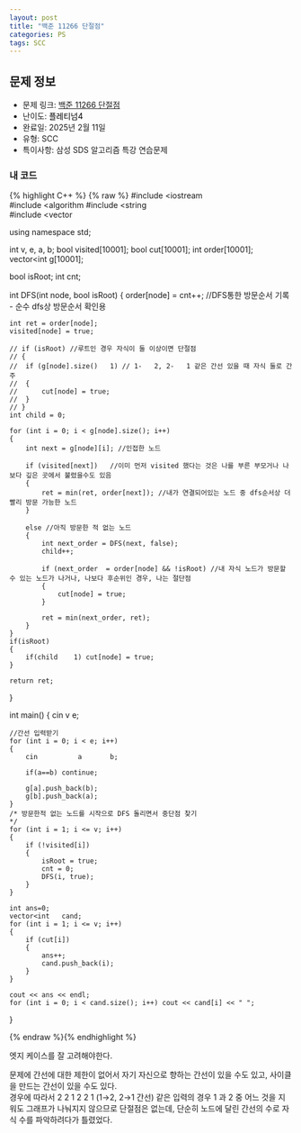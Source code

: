 ```yaml
---
layout: post
title: "백준 11266 단절점"
categories: PS
tags: SCC
---
```


## 문제 정보
- 문제 링크: [백준 11266 단절점](https://www.acmicpc.net/problem/11266)
- 난이도: <span style="color:#000000">플레티넘4</span>
- 완료일: 2025년 2월 11일
- 유형: SCC
- 특이사항: 삼성 SDS 알고리즘 특강 연습문제

### 내 코드

{% highlight C++ %} {% raw %}
#include <iostream	
#include <algorithm	
#include <string	
#include <vector	

using namespace std;

int v, e, a, b;
bool visited[10001];
bool cut[10001];
int order[10001];
vector<int	 g[10001];

bool isRoot;
int cnt;

int DFS(int node, bool isRoot)
{
	order[node] = cnt++; //DFS통한 방문순서 기록 -	 순수 dfs상 방문순서 확인용
	
	int ret = order[node];
	visited[node] = true;

	// if (isRoot) //루트인 경우 자식이 둘 이상이면 단절점
	// {
	// 	if (g[node].size() 	 1) // 1-	2, 2-	1 같은 간선 있을 때 자식 둘로 간주
	// 	{
	// 		cut[node] = true;
	// 	}
	// }
	int child = 0;

	for (int i = 0; i < g[node].size(); i++)
	{
		int next = g[node][i]; //인접한 노드

		if (visited[next])   //이미 먼저 visited 했다는 것은 나를 부른 부모거나 나보다 깊은 곳에서 불렸을수도 있음
		{
			ret = min(ret, order[next]); //내가 연결되어있는 노드 중 dfs순서상 더 빨리 방문 가능한 노드
		}

		else //아직 방문한 적 없는 노드 
		{
			int next_order = DFS(next, false);
			child++;

			if (next_order 	= order[node] && !isRoot) //내 자식 노드가 방문할 수 있는 노드가 나거나, 나보다 후순위인 경우, 나는 절단점
			{
				cut[node] = true;
			}

			ret = min(next_order, ret);
		}
	}
	if(isRoot)
	{
		if(child 	1) cut[node] = true;
	}

	return ret;
}

int main()
{
	cin 		 v 		 e;

	//간선 입력받기 
	for (int i = 0; i < e; i++)
	{
		cin 		 a 		 b;
		
		if(a==b) continue;

		g[a].push_back(b);
		g[b].push_back(a);
	}
	/* 방문한적 없는 노드를 시작으로 DFS 돌리면서 중단점 찾기 
	*/
	for (int i = 1; i <= v; i++)
	{
		if (!visited[i])
		{
			isRoot = true;
			cnt = 0; 
			DFS(i, true); 
		}
	}
	
	int ans=0;
	vector<int	 cand;
	for (int i = 1; i <= v; i++)
	{
		if (cut[i])
		{
			ans++;
			cand.push_back(i);
		}
	}

	cout << ans << endl;
	for (int i = 0; i < cand.size(); i++) cout << cand[i] << " ";
}

{% endraw %}{% endhighlight %}

엣지 케이스를 잘 고려해야한다.

문제에 간선에 대한 제한이 없어서 자기 자신으로 향하는 간선이 있을 수도 있고, 사이클을 만드는 간선이 있을 수도 있다.  
경우에 따라서 2 2 1 2 2 1 (1→2, 2→1 간선) 같은 입력의 경우 1 과 2 중 어느 것을 지워도 그래프가 나눠지지 않으므로 단절점은 없는데, 단순히 노드에 달린 간선의 수로 자식 수를 파악하려다가 틀렸었다.  

